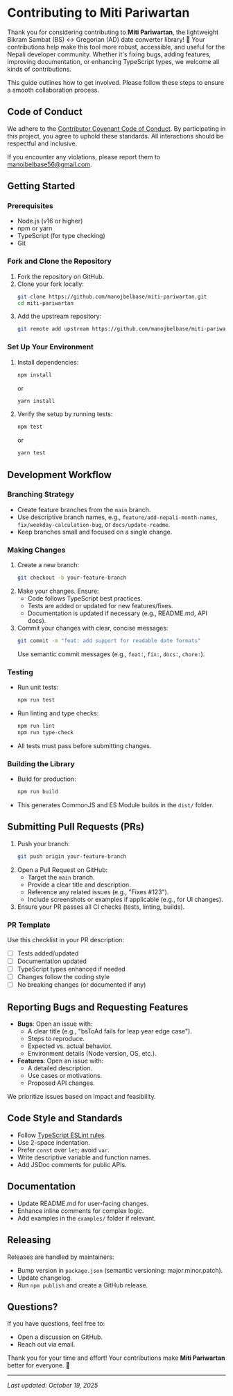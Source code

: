 # Contributing to Miti Pariwartan

Thank you for considering contributing to **Miti Pariwartan**, the lightweight Bikram Sambat (BS) ↔ Gregorian (AD) date converter library! 🌸 Your contributions help make this tool more robust, accessible, and useful for the Nepali developer community. Whether it's fixing bugs, adding features, improving documentation, or enhancing TypeScript types, we welcome all kinds of contributions.

This guide outlines how to get involved. Please follow these steps to ensure a smooth collaboration process.

## Code of Conduct

We adhere to the [Contributor Covenant Code of Conduct]([https://www.contributor-covenant.org/version/2/1/code_of_conduct](https://github.com/ManojBelbase/miti-pariwartan?tab=coc-ov-file)/). By participating in this project, you agree to uphold these standards. All interactions should be respectful and inclusive.

If you encounter any violations, please report them to [manojbelbase56@gmail.com](mailto:manojbelbase56@gmail.com).

## Getting Started

### Prerequisites
- Node.js (v16 or higher)
- npm or yarn
- TypeScript (for type checking)
- Git

### Fork and Clone the Repository
1. Fork the repository on GitHub.
2. Clone your fork locally:
   ```bash
   git clone https://github.com/manojbelbase/miti-pariwartan.git
   cd miti-pariwartan
   ```
3. Add the upstream repository:
   ```bash
   git remote add upstream https://github.com/manojbelbase/miti-pariwartan.git
   ```

### Set Up Your Environment
1. Install dependencies:
   ```bash
   npm install
   ```
   or
   ```bash
   yarn install
   ```
2. Verify the setup by running tests:
   ```bash
   npm test
   ```
   or
   ```bash
   yarn test
   ```

## Development Workflow

### Branching Strategy
- Create feature branches from the `main` branch.
- Use descriptive branch names, e.g., `feature/add-nepali-month-names`, `fix/weekday-calculation-bug`, or `docs/update-readme`.
- Keep branches small and focused on a single change.

### Making Changes
1. Create a new branch:
   ```bash
   git checkout -b your-feature-branch
   ```
2. Make your changes. Ensure:
   - Code follows TypeScript best practices.
   - Tests are added or updated for new features/fixes.
   - Documentation is updated if necessary (e.g., README.md, API docs).
3. Commit your changes with clear, concise messages:
   ```bash
   git commit -m "feat: add support for readable date formats"
   ```
   Use semantic commit messages (e.g., `feat:`, `fix:`, `docs:`, `chore:`).

### Testing
- Run unit tests:
  ```bash
  npm run test
  ```
- Run linting and type checks:
  ```bash
  npm run lint
  npm run type-check
  ```
- All tests must pass before submitting changes.

### Building the Library
- Build for production:
  ```bash
  npm run build
  ```
- This generates CommonJS and ES Module builds in the `dist/` folder.

## Submitting Pull Requests (PRs)

1. Push your branch:
   ```bash
   git push origin your-feature-branch
   ```
2. Open a Pull Request on GitHub:
   - Target the `main` branch.
   - Provide a clear title and description.
   - Reference any related issues (e.g., "Fixes #123").
   - Include screenshots or examples if applicable (e.g., for UI changes).
3. Ensure your PR passes all CI checks (tests, linting, builds).

### PR Template
Use this checklist in your PR description:
- [ ] Tests added/updated
- [ ] Documentation updated
- [ ] TypeScript types enhanced if needed
- [ ] Changes follow the coding style
- [ ] No breaking changes (or documented if any)

## Reporting Bugs and Requesting Features

- **Bugs**: Open an issue with:
  - A clear title (e.g., "bsToAd fails for leap year edge case").
  - Steps to reproduce.
  - Expected vs. actual behavior.
  - Environment details (Node version, OS, etc.).
- **Features**: Open an issue with:
  - A detailed description.
  - Use cases or motivations.
  - Proposed API changes.

We prioritize issues based on impact and feasibility.

## Code Style and Standards

- Follow [TypeScript ESLint rules](https://typescript-eslint.io/).
- Use 2-space indentation.
- Prefer `const` over `let`; avoid `var`.
- Write descriptive variable and function names.
- Add JSDoc comments for public APIs.

## Documentation

- Update README.md for user-facing changes.
- Enhance inline comments for complex logic.
- Add examples in the `examples/` folder if relevant.

## Releasing

Releases are handled by maintainers:
- Bump version in `package.json` (semantic versioning: major.minor.patch).
- Update changelog.
- Run `npm publish` and create a GitHub release.

## Questions?

If you have questions, feel free to:
- Open a discussion on GitHub.
- Reach out via email.

Thank you for your time and effort! Your contributions make **Miti Pariwartan** better for everyone. 🚀

---

*Last updated: October 19, 2025*
